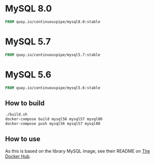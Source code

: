 # MySQL 8.0

```Dockerfile
FROM quay.io/continuouspipe/mysql8.0:stable
```

# MySQL 5.7

```Dockerfile
FROM quay.io/continuouspipe/mysql5.7:stable
```

# MySQL 5.6

```Dockerfile
FROM quay.io/continuouspipe/mysql5.6:stable
```

## How to build
```bash
./build.sh
docker-compose build mysql56 mysql57 mysql80
docker-compose push mysql56 mysql57 mysql80
```

## How to use

As this is based on the library MySQL image, see their README on [The Docker Hub](https://hub.docker.com/_/mysql/).
